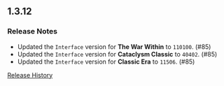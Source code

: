 ## 1.3.12

### Release Notes

- Updated the `Interface` version for **The War Within** to `110100`. (#85)
- Updated the `Interface` version for **Cataclysm Classic** to `40402`. (#85)
- Updated the `Interface` version for **Classic Era** to `11506`. (#85)

[Release History](https://github.com/SFX-WoW/AceGUI-3.0_SFX-Widgets/wiki/History)
